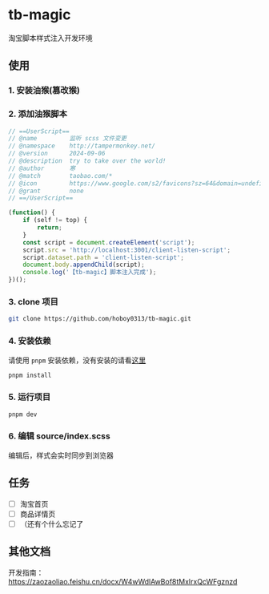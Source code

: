 # tb-magic

淘宝脚本样式注入开发环境

## 使用

### 1. 安装油猴(篡改猴)


### 2. 添加油猴脚本

```javascript
// ==UserScript==
// @name         监听 scss 文件变更
// @namespace    http://tampermonkey.net/
// @version      2024-09-06
// @description  try to take over the world!
// @author       寒
// @match        taobao.com/*
// @icon         https://www.google.com/s2/favicons?sz=64&domain=undefined.localhost
// @grant        none
// ==/UserScript==

(function() {
    if (self != top) {
        return;
    }
    const script = document.createElement('script');
    script.src = 'http://localhost:3001/client-listen-script';
    script.dataset.path = 'client-listen-script';
    document.body.appendChild(script);
    console.log('【tb-magic】脚本注入完成');
})();
```

### 3. clone 项目

```bash
git clone https://github.com/hoboy0313/tb-magic.git
```

### 4. 安装依赖

请使用 `pnpm` 安装依赖，没有安装的请看[这里](https://pnpm.io/zh/installation)

```bash
pnpm install
```

### 5. 运行项目

```bash
pnpm dev
```

### 6. 编辑 source/index.scss

编辑后，样式会实时同步到浏览器

## 任务

- [ ] 淘宝首页
- [ ] 商品详情页
- [ ] （还有个什么忘记了

## 其他文档

开发指南：https://zaozaoliao.feishu.cn/docx/W4wWdlAwBof8tMxlrxQcWFgznzd

